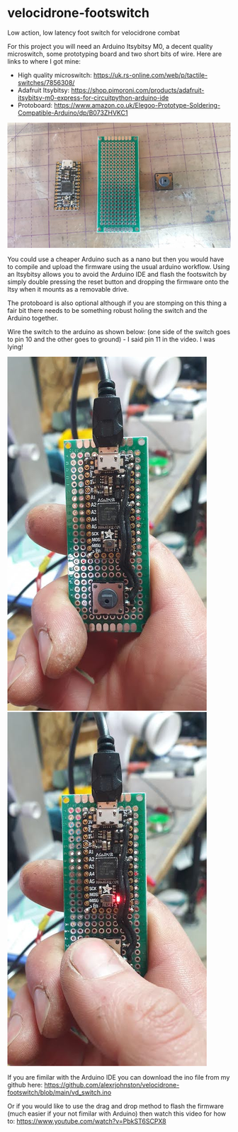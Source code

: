 # velocidrone-footswitch
Low action, low latency foot switch for velocidrone combat

For this project you will need an Arduino Itsybitsy M0, a decent quality microswitch, some prototyping board and two short bits of wire. Here are links to where I got mine:

* High quality microswitch: https://uk.rs-online.com/web/p/tactile-switches/7856308/
* Adafruit Itsybitsy: https://shop.pimoroni.com/products/adafruit-itsybitsy-m0-express-for-circuitpython-arduino-ide
* Protoboard: https://www.amazon.co.uk/Elegoo-Prototype-Soldering-Compatible-Arduino/dp/B073ZHVKC1

![parts](https://github.com/alexrjohnston/velocidrone-footswitch/blob/main/Images/001_bits.jpg)

You could use a cheaper Arduino such as a nano but then you would have to compile and upload the firmware using the usual arduino workflow. Using an Itsybitsy allows you to avoid the Arduino IDE and flash the footswitch by simply double pressing the reset button and dropping the firmware onto the Itsy when it mounts as a removable drive.

The protoboard is also optional although if you are stomping on this thing a fair bit there needs to be something robust holing the switch and the Arduino together.

Wire the switch to the arduino as shown below: (one side of the switch goes to pin 10 and the other goes to ground) - I said pin 11 in the video. I was lying!

![wire1](https://github.com/alexrjohnston/velocidrone-footswitch/blob/main/Images/002_unpressed.jpg) ![wire2](https://github.com/alexrjohnston/velocidrone-footswitch/blob/main/Images/003_pressed.jpg)

If you are fimilar with the Arduino IDE you can download the ino file from my github here: https://github.com/alexrjohnston/velocidrone-footswitch/blob/main/vd_switch.ino

Or if you would like to use the drag and drop method to flash the firmware (much easier if your not fimilar with Arduino) then watch this video for how to: https://www.youtube.com/watch?v=PbkST6SCPX8
